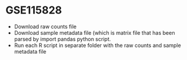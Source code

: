 # GSE115828
 - Download raw counts file
 - Download sample metadata file (which is matrix file that has been parsed by import pandas python script.
 - Run each R script in separate folder with the raw counts and sample metadata file
